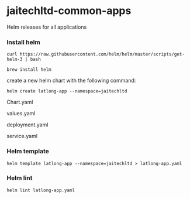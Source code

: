 # jaitechltd-common-apps
Helm  releases for all applications

### Install helm
```shell
curl https://raw.githubusercontent.com/helm/helm/master/scripts/get-helm-3 | bash   
```
```shell
brew install helm
```

create a new helm chart with the following command:

```shell
helm create latlong-app --namespace=jaitechltd
```

Chart.yaml

values.yaml

deployment.yaml

service.yaml


### Helm template

```shell
helm template latlong-app --namespace=jaitechltd > latlong-app.yaml
```

### Helm lint
```shell
helm lint latlong-app.yaml
```
